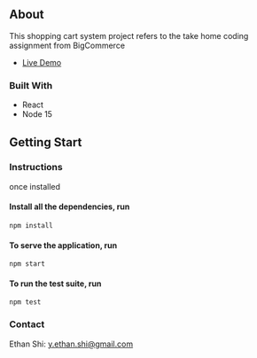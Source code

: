 ## About

This shopping cart system project refers to the take home coding assignment from BigCommerce

-   [Live Demo](https://storefront-ethan-demo.netlify.app/)

### Built With

-   React
-   Node 15

## Getting Start

### Instructions

once installed

#### Install all the dependencies, run

```
npm install
```

#### To serve the application, run

```
npm start
```

#### To run the test suite, run

```
npm test
```

### Contact

Ethan Shi: y.ethan.shi@gmail.com
